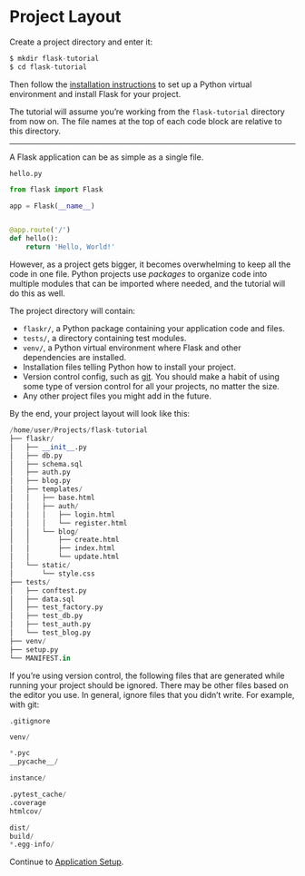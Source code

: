 

# Project Layout


Create a project directory and enter it:



```python
$ mkdir flask-tutorial
$ cd flask-tutorial

```


Then follow the [installation instructions](https://flask.palletsprojects.com/../../installation/) to set
up a Python virtual environment and install Flask for your project.


The tutorial will assume you’re working from the `flask-tutorial`
directory from now on. The file names at the top of each code block are
relative to this directory.




---


A Flask application can be as simple as a single file.



`hello.py`



```python
from flask import Flask

app = Flask(__name__)


@app.route('/')
def hello():
    return 'Hello, World!'

```



However, as a project gets bigger, it becomes overwhelming to keep all
the code in one file. Python projects use *packages* to organize code
into multiple modules that can be imported where needed, and the
tutorial will do this as well.


The project directory will contain:


* `flaskr/`, a Python package containing your application code and
files.
* `tests/`, a directory containing test modules.
* `venv/`, a Python virtual environment where Flask and other
dependencies are installed.
* Installation files telling Python how to install your project.
* Version control config, such as [git](https://git-scm.com/). You should make a habit of
using some type of version control for all your projects, no matter
the size.
* Any other project files you might add in the future.


By the end, your project layout will look like this:



```python
/home/user/Projects/flask-tutorial
├── flaskr/
│   ├── __init__.py
│   ├── db.py
│   ├── schema.sql
│   ├── auth.py
│   ├── blog.py
│   ├── templates/
│   │   ├── base.html
│   │   ├── auth/
│   │   │   ├── login.html
│   │   │   └── register.html
│   │   └── blog/
│   │       ├── create.html
│   │       ├── index.html
│   │       └── update.html
│   └── static/
│       └── style.css
├── tests/
│   ├── conftest.py
│   ├── data.sql
│   ├── test_factory.py
│   ├── test_db.py
│   ├── test_auth.py
│   └── test_blog.py
├── venv/
├── setup.py
└── MANIFEST.in

```


If you’re using version control, the following files that are generated
while running your project should be ignored. There may be other files
based on the editor you use. In general, ignore files that you didn’t
write. For example, with git:



`.gitignore`



```python
venv/

*.pyc
__pycache__/

instance/

.pytest_cache/
.coverage
htmlcov/

dist/
build/
*.egg-info/

```



Continue to [Application Setup](https://flask.palletsprojects.com/../factory/).








